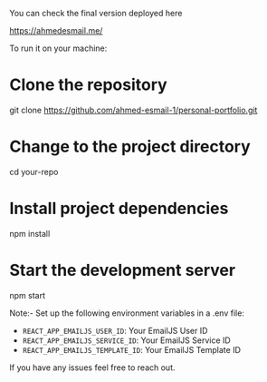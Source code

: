 You can check the final version deployed here

https://ahmedesmail.me/


To run it on your machine:

# Clone the repository

git clone https://github.com/ahmed-esmail-1/personal-portfolio.git


# Change to the project directory

cd your-repo


# Install project dependencies

npm install


# Start the development server

npm start


Note:- Set up the following environment variables in a .env file:

- `REACT_APP_EMAILJS_USER_ID`: Your EmailJS User ID
- `REACT_APP_EMAILJS_SERVICE_ID`: Your EmailJS Service ID
- `REACT_APP_EMAILJS_TEMPLATE_ID`: Your EmailJS Template ID


If you have any issues feel free to reach out.
